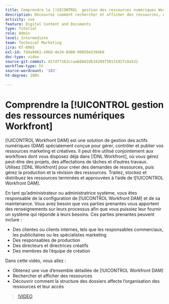 ```yaml
---
title: Comprendre la [!UICONTROL  gestion des ressources numériques Workfront]
description: Découvrez comment rechercher et afficher des ressources, et comment la structure de dossiers affecte l’organisation des ressources et l’accès à [!UICONTROL Workfront DAM].
activity: use
feature: Digital Content and Documents
type: Tutorial
role: Admin
level: Intermediate
team: Technical Marketing
jira: KT-8965
exl-id: fdda9461-e96d-4e34-8d80-99059e5394b0
doc-type: video
source-git-commit: d17df7162ccaab6b62db34209f50131927c0a532
workflow-type: ht
source-wordcount: '183'
ht-degree: 100%

---
```


# Comprendre la [!UICONTROL gestion des ressources numériques Workfront]

[!UICONTROL Workfront DAM] est une solution de gestion des actifs numériques (DAM) spécialement conçue pour gérer, contrôler et publier vos ressources marketing et créatives. Il peut être utilisé conjointement aux workflows dont vous disposez déjà dans [!DNL Workfront], où vous gérez peut-être des projets, des affectations de tâches et d’autres travaux. Utilisez [!DNL Workfront] pour créer des demandes de ressources, puis gérez la production et la révision des ressources. Traitez, stockez et distribuez les ressources terminées et approuvées à l’aide de l[!UICONTROL Workfront DAM].


En tant qu’administrateur ou administratrice système, vous êtes responsable de la configuration de [!UICONTROL Workfront DAM] et de sa maintenance. Vous avez besoin que vos parties prenantes vous apportent des renseignements sur leurs processus afin que vous puissiez leur fournir un système qui réponde à leurs besoins. Ces parties prenantes peuvent inclure :

* Des clientes ou clients internes, tels que les responsables commerciaux, les publicitaires ou les spécialistes marketing
* Des responsables de production
* Des directeurs et directrices créatifs
* Des membres de l’équipe de création

Dans cette vidéo, vous allez :

* Obtenez une vue d’ensemble détaillée de [!UICONTROL Workfront DAM]
* Rechercher et afficher des ressources
* Découvrir comment la structure des dossiers affecte l’organisation des ressources et leur accès

>[!VIDEO](https://video.tv.adobe.com/v/335228/?quality=12&learn=on&enablevpops)

